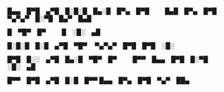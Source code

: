 
█▄▄ █▀█ ▄▀█ █░█░█ █▄░█ █▀▄ █▀█   
█▄█ █▀▄ █▀█ ▀▄▀▄▀ █░▀█ █▄▀ █▄█   

█ ▀█▀ █▀   
█ ░█░ ▄█   

█░█░█ █░█ ▄▀█ ▀█▀  
▀▄▀▄▀ █▀█ █▀█ ░█░   

█▀█ █░░ ▄▀█ █▄░█ ▀█▀ █▀   
█▀▀ █▄▄ █▀█ █░▀█ ░█░ ▄█   

█▀▀ █▀█ ▄▀█ █░█ █▀▀
█▄▄ █▀▄ █▀█ ▀▄▀ ██▄
